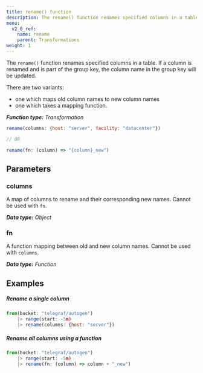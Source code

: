 ```yaml
---
title: rename() function
description: The rename() function renames specified columns in a table.
menu:
  v2_0_ref:
    name: rename
    parent: Transformations
weight: 1
---
```


The `rename()` function renames specified columns in a table.
If a column is renamed and is part of the group key, the column name in the group key will be updated.

There are two variants:

- one which maps old column names to new column names
- one which takes a mapping function.

_**Function type:** Transformation_

```js
rename(columns: {host: "server", facility: "datacenter"})

// OR

rename(fn: (column) => "{column}_new")
```

## Parameters

### columns
A map of columns to rename and their corresponding new names.
Cannot be used with `fn`.

_**Data type:** Object_

### fn
A function mapping between old and new column names.
Cannot be used with `columns`.

_**Data type:** Function_

## Examples

##### Rename a single column
```js
from(bucket: "telegraf/autogen")
    |> range(start: -5m)
    |> rename(columns: {host: "server"})
```

##### Rename all columns using a function
```js
from(bucket: "telegraf/autogen")
    |> range(start: -5m)
    |> rename(fn: (column) => column + "_new")
```
